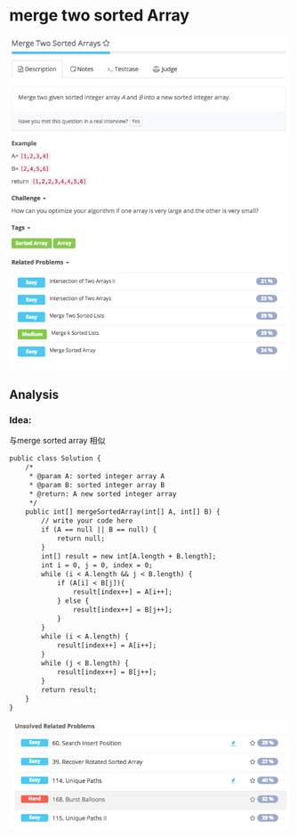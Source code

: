 # merge two sorted Array

![](../../../../../.gitbook/assets/screen-shot-2017-08-31-at-8.25.26-pm.png)

## Analysis

### Idea:

与merge sorted array 相似

```text
public class Solution {
    /*
     * @param A: sorted integer array A
     * @param B: sorted integer array B
     * @return: A new sorted integer array
     */
    public int[] mergeSortedArray(int[] A, int[] B) {
        // write your code here
        if (A == null || B == null) {
            return null;
        }
        int[] result = new int[A.length + B.length];
        int i = 0, j = 0, index = 0;
        while (i < A.length && j < B.length) {
            if (A[i] < B[j]){
                result[index++] = A[i++];
            } else {
                result[index++] = B[j++];
            }
        }
        while (i < A.length) {
            result[index++] = A[i++];
        }
        while (j < B.length) {
            result[index++] = B[j++];
        }
        return result;
    }
}
```

![](../../../../../.gitbook/assets/screen-shot-2017-08-31-at-8.25.45-pm.png)

